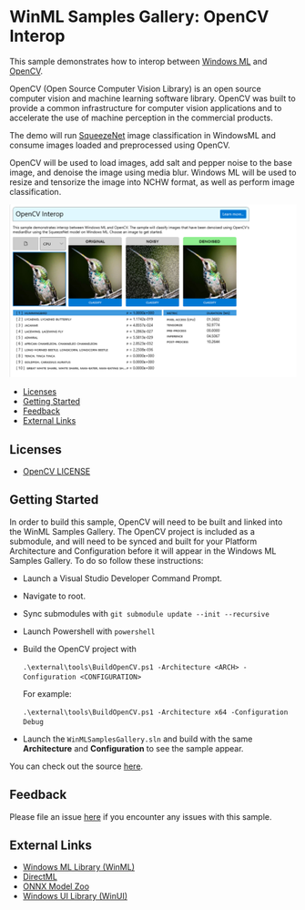 ﻿# WinML Samples Gallery: OpenCV Interop
This sample demonstrates how to interop between [Windows ML](https://docs.microsoft.com/en-us/windows/ai/windows-ml/) and [OpenCV](https://github.com/opencv/opencv).

OpenCV (Open Source Computer Vision Library) is an open source computer vision and machine learning software library. OpenCV was built to provide a common infrastructure for computer vision applications and to accelerate the use of machine perception in the commercial products. 

The demo will run [SqueezeNet](https://github.com/onnx/models/tree/master/vision/classification/squeezenet) image classification in WindowsML and consume images loaded and preprocessed using OpenCV.

OpenCV will be used to load images, add salt and pepper noise to the base image, and denoise the image using media blur.
Windows ML will be used to resize and tensorize the image into NCHW format, as well as perform image classification.


<img src="docs/screenshot.png" width="650"/>

- [Licenses](#licenses)
- [Getting Started](#getting-started)
- [Feedback]($feedback)
- [External Links](#links)


## Licenses

- [OpenCV LICENSE](../../../../../external/opencv/4.5.4/LICENSE)

## Getting Started
In order to build this sample, OpenCV will need to be built and linked into the WinML Samples Gallery. The OpenCV project is included as a submodule, and will need to be synced and built for your Platform Architecture and Configuration before it will appear in the Windows ML Samples Gallery. To do so follow these instructions:
- Launch a Visual Studio Developer Command Prompt.
- Navigate to root.
- Sync submodules with `git submodule update --init --recursive`
- Launch Powershell with `powershell`
- Build the OpenCV project with

  `.\external\tools\BuildOpenCV.ps1 -Architecture <ARCH> -Configuration <CONFIGURATION>`

  For example:

  `.\external\tools\BuildOpenCV.ps1 -Architecture x64 -Configuration Debug`
- Launch the `WinMLSamplesGallery.sln` and build with the same **Architecture** and **Configuration** to see the sample appear.


You can check out the source [here](https://github.com/microsoft/Windows-Machine-Learning/blob/91e493d699df80a633654929418f41bab136ae1d/Samples/WinMLSamplesGallery/WinMLSamplesGalleryNative/OpenCVImage.cpp#L21).

## Feedback
Please file an issue [here](https://github.com/microsoft/Windows-Machine-Learning/issues/new) if you encounter any issues with this sample.

## External Links

- [Windows ML Library (WinML)](https://docs.microsoft.com/en-us/windows/ai/windows-ml/)
- [DirectML](https://github.com/microsoft/directml)
- [ONNX Model Zoo](https://github.com/onnx/models)
- [Windows UI Library (WinUI)](https://docs.microsoft.com/en-us/windows/apps/winui/) 